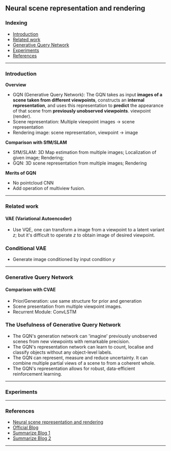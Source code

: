 ## Neural scene representation and rendering

### Indexing
- [Introduction](#Introduction)
- [Related work](#Related-work)
- [Generative Query Network](#Generative-Query-Network)
- [Experiments](#Experiments)
- [References](#References)
---
### Introduction
**Overview**
- GQN (Generative Query Network): The GQN takes as input **images of a scene taken from different viewpoints**, constructs an **internal representation**, and uses this representation to **predict** the appearance of that scene from **previously unobserved viewpoints**.
viewpoint (render).
- Scene representation: Multiple viewpoint images -> scene representation
- Rendering image: scene representation, viewpoint -> image

**Comparison with SfM/SLAM**
- SfM/SLAM: 3D Map estimation from multiple images; Localization of given image; Rendering;
- GQN: 3D scene representation from multiple images; Rendering

**Merits of GQN**
- No pointcloud CNN
- Add operation of multiview fusion.

---
### Related work
#### VAE (Variational Autoencoder)
- Use VQE, one can transform a image from a viewpoint to a latent variant $z$; but it's difficult to operate $z$ to obtain image of desired viewpoint.

### Conditional VAE
- Generate image conditioned by input condition $y$

---
### Generative Query Network
#### Comparison with CVAE
- Prior/Generation: use same structure for prior and generation
- Scene presentation from multiple viewpoint images.
- Recurrent Module: ConvLSTM

### The Usefulness of Generative Query Network
- The GQN's generation network can 'imagine' previously unobserved scenes from new viewpoints with remarkable precision.
- The GQN's representation network can learn to count, localise and classify objects without any object-level labels.
- The GQN can represent, measure and reduce uncertainty. It can combine multiple partial views of a scene to from a coherent whole.
- The GQN's representation allows for robust, data-efficient reinforcement learning.
---
### Experiments


---
### References
- [Neural scene representation and rendering](https://science.sciencemag.org/content/sci/360/6394/1204.full.pdf)
- [Official Blog](https://deepmind.com/blog/neural-scene-representation-and-rendering/)
- [Summarize Blog 1](https://www.slideshare.net/MasayaKaneko/neural-scene-representation-and-rendering-33d)
- [Summarize Blog 2](https://www.slideshare.net/DeepLearningJP2016/dlgqn-111725780)
---
